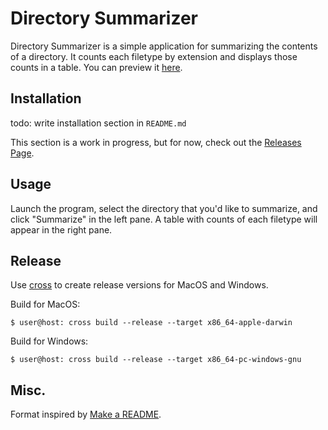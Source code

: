 # Directory Summarizer

Directory Summarizer is a simple application for summarizing the contents of a directory. It counts each filetype by extension and displays those counts in a table. You can preview it [here](https://goingforbrooke.github.io/directory_summarizer/).

## Installation

todo: write installation section in `README.md`

This section is a work in progress, but for now, check out the [Releases Page](https://github.com/goingforbrooke/directory_summarizer/releases).

## Usage

Launch the program, select the directory that you'd like to summarize, and click "Summarize" in the left pane. A table with counts of each filetype will appear in the right pane.

## Release

Use [cross](https://github.com/cross-rs/cross) to create release versions for MacOS and Windows.

Build for MacOS:
```console
$ user@host: cross build --release --target x86_64-apple-darwin
```

Build for Windows:
```console
$ user@host: cross build --release --target x86_64-pc-windows-gnu
```

## Misc.

Format inspired by [Make a README](https://www.makeareadme.com).